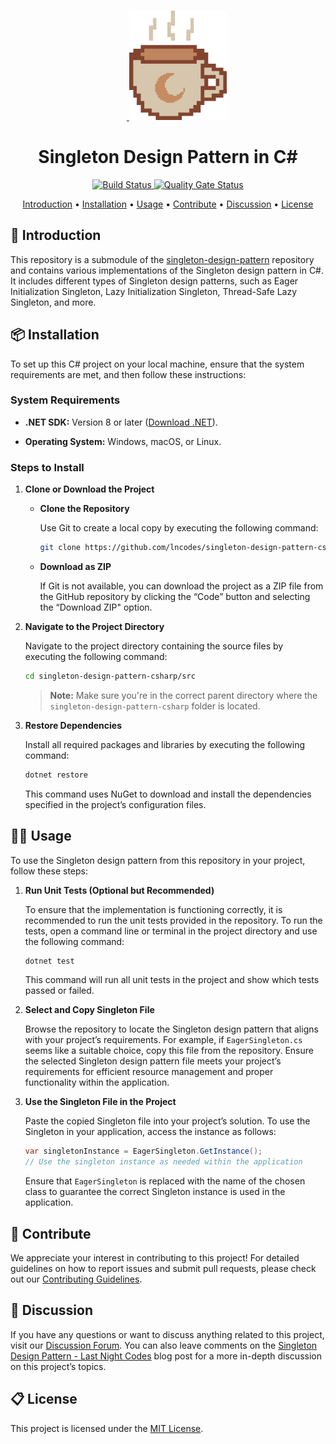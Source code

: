 <br>
<p align="center">
  &nbsp;&nbsp;&nbsp;&nbsp;&nbsp;&nbsp;&nbsp;<a href="https://lncodes.com">
    <img src="https://github.com/lncodes/docs/blob/main/assets/animations/lncodes-logo-animation.gif" height="175" alt="Last Night Codes Logo">
  </a>
</p>

<h1 align="center">Singleton Design Pattern in C#</h1>
<p align="center">
  <a href="https://github.com/lncodes/singleton-design-pattern-csharp/actions/workflows/build-and-test-dotnet.yml">
      <img src="https://github.com/lncodes/singleton-design-pattern-csharp/actions/workflows/build-and-test-dotnet.yml/badge.svg" alt="Build Status">
  </a>
  <a href="https://sonarcloud.io/dashboard?id=lncodes_singleton-design-pattern-csharp">
      <img src="https://sonarcloud.io/api/project_badges/measure?project=lncodes_singleton-design-pattern-csharp&metric=alert_status" alt="Quality Gate Status">
  </a>
</p>

<p align="center">
  <a href="#introduction">Introduction</a> •
  <a href="#installation">Installation</a> •
  <a href="#usage">Usage</a> •
  <a href="#contribute">Contribute</a> •
  <a href="#discussion">Discussion</a> •
  <a href="#license">License</a>
</p>

<h2 id="introduction">🌟 Introduction</h2>

This repository is a submodule of the [singleton-design-pattern](https://github.com/lncodes/singleton-design-pattern) repository and contains various implementations of the Singleton design pattern in C#. It includes different types of Singleton design patterns, such as Eager Initialization Singleton, Lazy Initialization Singleton, Thread-Safe Lazy Singleton, and more.

<h2 id="installation">📦 Installation</h2>

To set up this C# project on your local machine, ensure that the system requirements are met, and then follow these instructions:

<h3>System Requirements</h3>

- **.NET SDK:** Version 8 or later ([Download .NET](https://dotnet.microsoft.com/en-us/download)).

- **Operating System:** Windows, macOS, or Linux.

<h3>Steps to Install</h3>

1. **Clone or Download the Project**

    - **Clone the Repository**
    
      Use Git to create a local copy by executing the following command:

      ```bash
      git clone https://github.com/lncodes/singleton-design-pattern-csharp.git
      ```

    - **Download as ZIP**

      If Git is not available, you can download the project as a ZIP file from the GitHub repository by clicking the “Code” button and selecting the “Download ZIP" option.

2. **Navigate to the Project Directory**

    Navigate to the project directory containing the source files by executing the following command:

    ```bash
    cd singleton-design-pattern-csharp/src
    ```

    > **Note:** Make sure you're in the correct parent directory where the `singleton-design-pattern-csharp` folder is located.
    
3. **Restore Dependencies**

    Install all required packages and libraries by executing the following command:

    ```bash
    dotnet restore
    ```

    This command uses NuGet to download and install the dependencies specified in the project’s configuration files.

<h2 id="usage">🧑‍💻 Usage</h2>

To use the Singleton design pattern from this repository in your project, follow these steps:

1. **Run Unit Tests (Optional but Recommended)**

    To ensure that the implementation is functioning correctly, it is recommended to run the unit tests provided in the repository. To run the tests, open a command line or terminal in the project directory and use the following command:

      ```bash
      dotnet test
      ```

    This command will run all unit tests in the project and show which tests passed or failed.

2. **Select and Copy Singleton File**

    Browse the repository to locate the Singleton design pattern that aligns with your project’s requirements. For example, if `EagerSingleton.cs` seems like a suitable choice, copy this file from the repository. Ensure the selected Singleton design pattern file meets your project’s requirements for efficient resource management and proper functionality within the application.

3. **Use the Singleton File in the Project**

    Paste the copied Singleton file into your project’s solution. To use the Singleton in your application, access the instance as follows:

    ```csharp
    var singletonInstance = EagerSingleton.GetInstance();
    // Use the singleton instance as needed within the application
    ```

    Ensure that `EagerSingleton` is replaced with the name of the chosen class to guarantee the correct Singleton instance is used in the application.

<h2 id="contribute">🤝 Contribute</h2>

We appreciate your interest in contributing to this project! For detailed guidelines on how to report issues and submit pull requests, please check out our [Contributing Guidelines](CONTRIBUTING.md).

<h2 id="discussion">💬 Discussion</h2>

If you have any questions or want to discuss anything related to this project, visit our [Discussion Forum](https://github.com/lncodes/singleton-design-pattern-csharp/discussions). You can also leave comments on the [Singleton Design Pattern - Last Night Codes](https://lncodes.com/singleton-design-pattern/) blog post for a more in-depth discussion on this project’s topics.

<h2 id="license"> 📋 License</h2>

This project is licensed under the [MIT License](../LICENSE).<br>